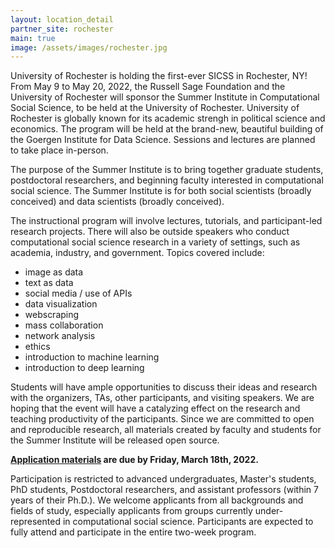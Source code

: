 ```yaml
---
layout: location_detail
partner_site: rochester
main: true
image: /assets/images/rochester.jpg
---
```


University of Rochester is holding the first-ever SICSS in Rochester, NY! From May 9 to May 20, 2022, the Russell Sage Foundation and the University of Rochester will sponsor the Summer Institute in Computational Social Science, to be held at the University of Rochester. University of Rochester is globally known for its academic strengh in political science and economics. The program will be held at the brand-new, beautiful building of the Goergen Institute for Data Science. Sessions and lectures are planned to take place in-person. 

The purpose of the Summer Institute is to bring together graduate students, postdoctoral researchers, and beginning faculty interested in computational social science. The Summer Institute is for both social scientists (broadly conceived) and data scientists (broadly conceived).

The instructional program will involve lectures, tutorials, and participant-led research projects. There will also be outside speakers who conduct computational social science research in a variety of settings, such as academia, industry, and government. Topics covered include:

* image as data
* text as data
* social media / use of APIs
* data visualization
* webscraping
* mass collaboration
* network analysis
* ethics
* introduction to machine learning
* introduction to deep learning

Students will have ample opportunities to discuss their ideas and research with the organizers, TAs, other participants, and visiting speakers. We are hoping that the event will have a catalyzing effect on the research and teaching productivity of the participants. Since we are committed to open and reproducible research, all materials created by faculty and students for the Summer Institute will be released open source.

**[Application materials](https://compsocialscience.github.io/summer-institute/2022/rochester/apply) are due by Friday, March 18th, 2022.**

Participation is restricted to advanced undergraduates, Master's students, PhD students, Postdoctoral researchers, and assistant professors (within 7 years of their Ph.D.). We welcome applicants from all backgrounds and fields of study, especially applicants from groups currently under-represented in computational social science. Participants are expected to fully attend and participate in the entire two-week program.
